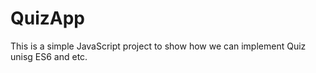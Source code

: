 # QuizApp
 This is a simple JavaScript project to show how we can implement Quiz unisg ES6 and etc.
